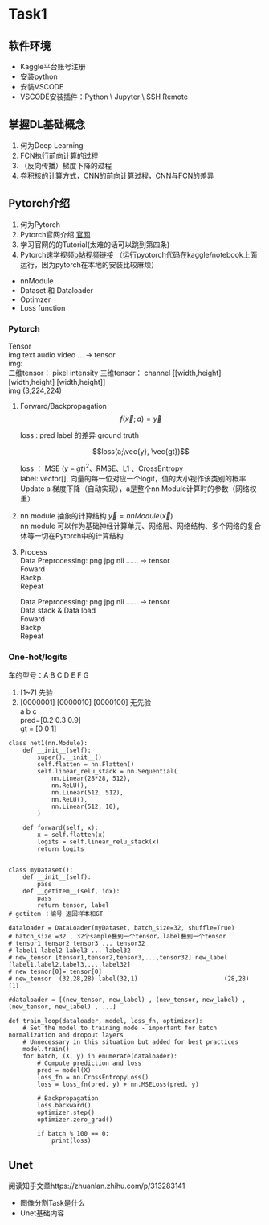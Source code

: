 # Task1

## 软件环境
- Kaggle平台账号注册
- 安装python
- 安装VSCODE
- VSCODE安装插件：Python \ Jupyter \ SSH Remote  

## 掌握DL基础概念
1. 何为Deep Learning
2. FCN执行前向计算的过程
3. （反向传播）梯度下降的过程
4. 卷积核的计算方式，CNN的前向计算过程，CNN与FCN的差异

## Pytorch介绍
1. 何为Pytorch
2. Pytorch官网介绍 [官网](pytorch.org)
3. 学习官网的的Tutorial(太难的话可以跳到第四条)
4. Pytorch速学视频[b站视频链接](https://www.bilibili.com/video/BV1CT411q7Sw)  （运行pyotorch代码在kaggle/notebook上面运行，因为pytorch在本地的安装比较麻烦）
- nnModule
- Dataset 和 Dataloader
- Optimzer
- Loss function
### Pytorch
Tensor  
img text audio video ... -> tensor  
img:   
    二维tensor： pixel intensity 
    三维tensor： channel [[width,height] [width,height] [width,height]]  
    img (3,224,224)  

1. Forward/Backpropagation
    $$f(\vec{x};a) = \vec{y}$$
   
    loss : pred label 的差异  ground truth
   
    $$loss(a;\vec{y}, \vec{gt})$$
   
    loss ： MSE $(y - gt)^2$、RMSE、L1 、CrossEntropy    
    label: vector[], 向量的每一位对应一个logit，值的大小视作该类别的概率    
    Update a 梯度下降（自动实现），a是整个nn Module计算时的参数（网络权重）
    
3. nn module
    抽象的计算结构 $\vec{y} = nnModule(\vec{x})$  
    nn module 可以作为基础神经计算单元、网络层、网络结构、多个网络的复合体等一切在Pytorch中的计算结构
    

4. Process  
    Data Preprocessing: png jpg nii ...... -> tensor  
    Foward  
    Backp  
    Repeat  

    Data Preprocessing: png jpg nii ...... -> tensor  
    Data stack & Data load   
    Foward  
    Backp  
    Repeat  
### One-hot/logits
车的型号：A B C D E F G   
1. [1~7] 先验  
2. [0000001] [0000010] [0000100] 无先验  
a b c  
pred=[0.2 0.3 0.9]  
gt = [0 0 1]  

```
class net1(nn.Module):
    def __init__(self):
        super().__init__()
        self.flatten = nn.Flatten()
        self.linear_relu_stack = nn.Sequential(
            nn.Linear(28*28, 512),
            nn.ReLU(),
            nn.Linear(512, 512),
            nn.ReLU(),
            nn.Linear(512, 10),
        )

    def forward(self, x):
        x = self.flatten(x)
        logits = self.linear_relu_stack(x)
        return logits


class myDataset():
    def __init__(self):
        pass
    def __getitem__(self, idx):
        pass
        return tensor, label
# getitem ：编号 返回样本和GT

dataloader = DataLoader(myDataset, batch_size=32, shuffle=True)
# batch_size =32 , 32个sample叠到一个tensor，label叠到一个tensor
# tensor1 tensor2 tensor3 ... tensor32
# label1 label2 label3 ... label32
# new_tensor [tensor1,tensor2,tensor3,...,tensor32] new_label [label1,label2,label3,...,label32]
# new tesnor[0]= tensor[0] 
# new_tensor  (32,28,28) label(32,1)                        (28,28) (1)

#dataloader = [(new_tensor, new_label) , (new_tensor, new_label) , (new_tensor, new_label) , ...]

def train_loop(dataloader, model, loss_fn, optimizer):
    # Set the model to training mode - important for batch normalization and dropout layers
    # Unnecessary in this situation but added for best practices
    model.train()
    for batch, (X, y) in enumerate(dataloader):
        # Compute prediction and loss
        pred = model(X)
        loss_fn = nn.CrossEntropyLoss()
        loss = loss_fn(pred, y) + nn.MSELoss(pred, y)

        # Backpropagation
        loss.backward()
        optimizer.step()
        optimizer.zero_grad()

        if batch % 100 == 0:
            print(loss)
```

## Unet
阅读知乎文章https://zhuanlan.zhihu.com/p/313283141
- 图像分割Task是什么
- Unet基础内容
